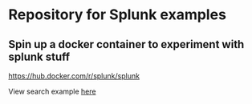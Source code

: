 # Repository for Splunk examples

## Spin up a docker container to experiment with splunk stuff

<https://hub.docker.com/r/splunk/splunk>

View search example [here](./Search)